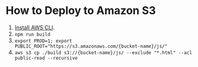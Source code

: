 # How to Deploy to Amazon S3

1. [Install AWS CLI](https://docs.aws.amazon.com/cli/latest/userguide/installing.html).
2. `npm run build`
3. `export PROD=1; export PUBLIC_ROOT="https://s3.amazonaws.com/{bucket-name}/js/"`
4. `aws s3 cp ./build s3://{bucket-name}/js/ --exclude "*.html" --acl public-read --recursive`
